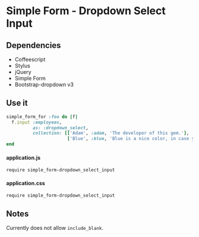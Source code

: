 Simple Form - Dropdown Select Input
=======

## Dependencies
- Coffeescript
- Stylus
- jQuery
- Simple Form
- Bootstrap-dropdown v3

## Use it

```ruby
simple_form_for :foo do |f|
  f.input :employees,
          as: :dropdown_select,
          collection: [['Adam', :adam, 'The developer of this gem.'],
                       ['Blue', :blue, 'Blue is a nice color, in case you were wondering.']]
end
```

#### application.js
`require simple_form-dropdown_select_input`

#### application.css
`require simple_form-dropdown_select_input`

## Notes
Currently does not allow `include_blank`.
